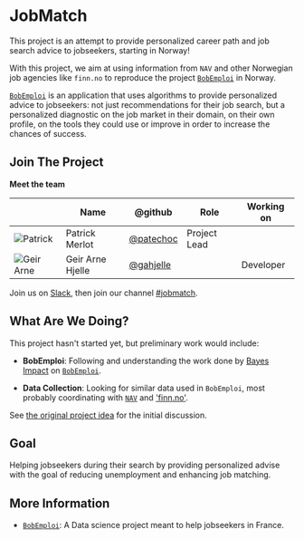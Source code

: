 # JobMatch

This project is an attempt to provide personalized career path and job search advice to jobseekers, starting in Norway!

With this project, we aim at using information from `NAV` and other Norwegian job agencies like `finn.no` to reproduce the project [`BobEmploi`](https://github.com/bayesimpact/bob-emploi/blob/master/README.md) in Norway. 

[`BobEmploi`](https://github.com/bayesimpact/bob-emploi/blob/master/README.md) is an application that uses algorithms to provide personalized advice to jobseekers: not just recommendations for their job search, but a personalized diagnostic on the job market in their domain, on their own profile, on the tools they could use or improve in order to increase the chances of success.



## Join The Project

**Meet the team**

|                                                        | Name             | @github                                            | Role         | Working on   |
|--------------------------------------------------------|------------------|----------------------------------------------------|--------------|--------------|
| ![Patrick](https://github.com/patechoc.png?size=64)    | Patrick Merlot   | [@patechoc](https://github.com/patechoc)           | Project Lead             |    |
| ![Geir Arne](https://github.com/gahjelle.png?size=64)  | Geir Arne Hjelle | [@gahjelle](https://github.com/gahjelle)           |              | Developer      |


Join us on [Slack](http://dataforgood.no/contact-us/),
then join our channel [#jobmatch](https://dataforgood-norway.slack.com/messages/C9US3CNDU/details/).

## What Are We Doing?

This project hasn't started yet, but preliminary work would include:

* **BobEmploi**: Following and understanding the work done by [Bayes Impact](https://www.bayesimpact.org/) on [`BobEmploi`](https://github.com/bayesimpact/bob-emploi/blob/master/README.md).

* **Data Collection**: Looking for similar data used in `BobEmploi`, most probably coordinating with [`NAV`](https://www.nav.no/no/Person/Arbeid/Arbeidsledig+og+jobbsoker) and ['finn.no'](https://www.finn.no/job/browse.html).

See [the original project idea](https://github.com/DataForGood-Norway/project-ideas/issues/2) for the initial discussion.


## Goal

Helping jobseekers during their search by providing personalized advise with the goal of reducing unemployment and enhancing job matching. 


## More Information

* [`BobEmploi`](https://github.com/bayesimpact/bob-emploi/blob/master/README.md): A Data science project meant to help jobseekers in France.
